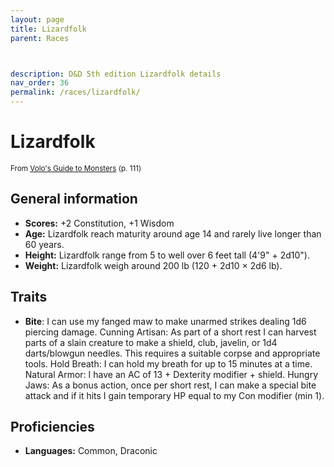```yaml
---
layout: page
title: Lizardfolk
parent: Races



description: D&D 5th edition Lizardfolk details
nav_order: 36
permalink: /races/lizardfolk/
---
```


# Lizardfolk

<small>From <a target="_blank" href="https://dnd.wizards.com/products/tabletop-games/rpg-products/volos-guide-to-monsters">Volo's Guide to Monsters</a> (p. 111)</small>

## General information

- **Scores:** +2 Constitution, +1 Wisdom
- **Age:** Lizardfolk reach maturity around age 14 and rarely live longer than 60 years.
- **Height:** Lizardfolk range from 5 to well over 6 feet tall (4'9" + 2d10").
- **Weight:** Lizardfolk weigh around 200 lb (120 + 2d10 × 2d6 lb).

## Traits

- **Bite**: I can use my fanged maw to make unarmed strikes dealing 1d6 piercing damage. Cunning Artisan: As part of a short rest I can harvest parts of a slain creature to make a shield, club, javelin, or 1d4 darts/blowgun needles. This requires a suitable corpse and appropriate tools. Hold Breath: I can hold my breath for up to 15 minutes at a time. Natural Armor: I have an AC of 13 + Dexterity modifier + shield. Hungry Jaws: As a bonus action, once per short rest, I can make a special bite attack and if it hits I gain temporary HP equal to my Con modifier (min 1).

## Proficiencies

- **Languages:** Common, Draconic